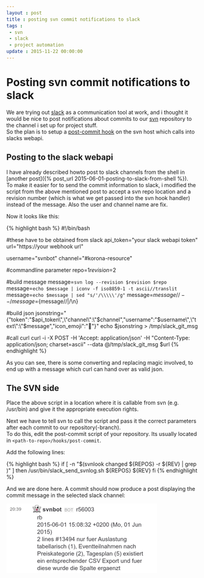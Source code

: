 ```yaml
---
layout : post
title : posting svn commit notifications to slack
tags :
 - svn
 - slack
 - project automation
update : 2015-11-22 00:00:00
---
```


# Posting svn commit notifications to slack

We are trying out [slack](http://www.slack.com) as a communication tool at work, and i thought it would be nice to post notifications about commits to our [svn](https://subversion.apache.org) repository to the channel i set up for project stuff.  
So the plan is to setup a [post-commit hook](http://svnbook.red-bean.com/de/1.7/svn.ref.reposhooks.post-commit.html)  on the svn host which calls into slacks webapi.  

## Posting to the slack webapi

I have already described howto post to slack channels from the shell in [another post]({% post_url 2015-06-01-posting-to-slack-from-shell %}).  
To make it easier for to send the commit information to slack, i modified the script from the above mentioned post to accept a svn repo location and a revision number (which is what we get passed into the svn hook handler) instead of the message.
Also the user and channel name are fix.

Now it looks like this:

{% highlight bash %}
#!/bin/bash

#these have to be obtained from slack
api_token="your slack webapi token"
url="https://your webhook url"

username="svnbot"
channel="#korona-resource"

#commandline parameter
repo=$1
revision=$2

#build message
message=`svn log --revision $revision $repo`
message=`echo $message | iconv -f iso8859-1 -t ascii//translit`
message=`echo $message | sed "s/'/\\\\\'/g"`
message=${message//--/}
message=${message//|/\\n}

#build json
jsonstring="{\"token\":\"$api_token\",\"channel\":\"$channel\",\"username\":\"$username\",\"text\":\"$message\",\"icon_emoji\":\":ghost:\"}"
echo $jsonstring > /tmp/slack_git_msg

#call curl
curl -i -X POST -H 'Accept: application/json' -H "Content-Type: application/json; charset=ascii"  --data @/tmp/slack_git_msg $url
{% endhighlight %}

As you can see, there is some converting and replacing magic involved, to end up with a message which curl can hand over as valid json.


## The SVN side

Place the above script in a location where it is callable from svn (e.g. /usr/bin) and give it the appropriate execution rights.  

Next we have to tell svn to call the script and pass it the correct parameters after each commit to our repository(-branch).  
To do this, edit the post-commit script of your repository. Its usually located in ``<path-to-repo>/hooks/post-commit``.

Add the following lines:

{% highlight bash %}
if [ -n "$(svnlook changed ${REPOS} -r ${REV} | grep <branchname>)" ]
then
  /usr/bin/slack_send_svnlog.sh ${REPOS} ${REV}
fi
{% endhighlight %}

And we are done here. A commit should now produce a post displaying the commit message in the selected slack channel:

![your commit message in slack](/assets/slack-svn-post-screen.png)
